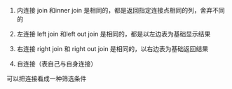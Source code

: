 1. 内连接 join 和inner join 是相同的，都是返回指定连接点相同的列，舍弃不同的

2. 左连接 left join 和left out join 是相同的，都是以左边表为基础显示结果

3. 右连接 right join 和 right out join 是相同的，以右边表为基础返回结果

4. 自连接（表自己与自身连接）

可以把连接看成一种筛选条件
